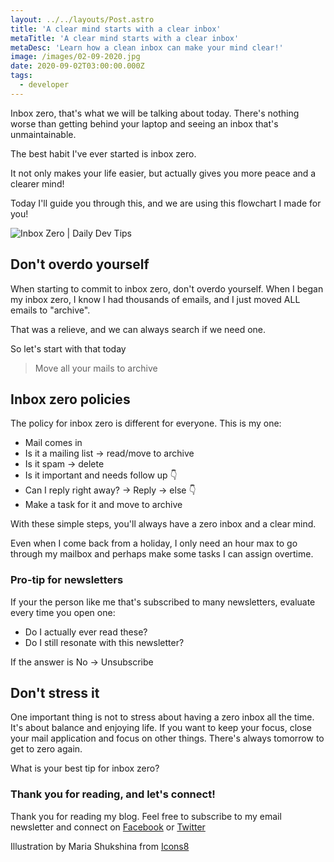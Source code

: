 ```yaml
---
layout: ../../layouts/Post.astro
title: 'A clear mind starts with a clear inbox'
metaTitle: 'A clear mind starts with a clear inbox'
metaDesc: 'Learn how a clean inbox can make your mind clear!'
image: /images/02-09-2020.jpg
date: 2020-09-02T03:00:00.000Z
tags:
  - developer
---
```

Inbox zero, that's what we will be talking about today.
There's nothing worse than getting behind your laptop and seeing an inbox that's unmaintainable.

The best habit I've ever started is inbox zero.

It not only makes your life easier, but actually gives you more peace and a clearer mind!

Today I'll guide you through this, and we are using this flowchart I made for you!

![Inbox Zero | Daily Dev Tips](https://cdn.hashnode.com/res/hashnode/image/upload/v1598878724531/kKpMPHBsX.jpeg)

## Don't overdo yourself

When starting to commit to inbox zero, don't overdo yourself.
When I began my inbox zero, I know I had thousands of emails, and I just moved ALL emails to "archive".

That was a relieve, and we can always search if we need one.

So let's start with that today

> Move all your mails to archive

## Inbox zero policies

The policy for inbox zero is different for everyone. This is my one:

- Mail comes in
- Is it a mailing list -> read/move to archive
- Is it spam -> delete
- Is it important and needs follow up 👇
- Can I reply right away? -> Reply -> else 👇
- Make a task for it and move to archive

With these simple steps, you'll always have a zero inbox and a clear mind.

Even when I come back from a holiday, I only need an hour max to go through my mailbox and perhaps make some tasks I can assign overtime.

### Pro-tip for newsletters

If your the person like me that's subscribed to many newsletters, evaluate every time you open one:

- Do I actually ever read these?
- Do I still resonate with this newsletter?

If the answer is No -> Unsubscribe

## Don't stress it

One important thing is not to stress about having a zero inbox all the time. It's about balance and enjoying life.
If you want to keep your focus, close your mail application and focus on other things.
There's always tomorrow to get to zero again.

What is your best tip for inbox zero?

### Thank you for reading, and let's connect!

Thank you for reading my blog. Feel free to subscribe to my email newsletter and connect on [Facebook](https://www.facebook.com/DailyDevTipsBlog) or [Twitter](https://twitter.com/DailyDevTips1)

Illustration by Maria Shukshina from <a target="_blank" rel="noreferrer" href="https://icons8.com/">Icons8</a>
